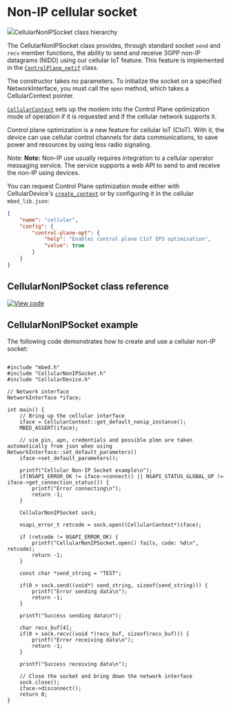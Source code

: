 # Non-IP cellular socket

<span class="images">![](https://os.mbed.com/docs/mbed-os/v5.15/mbed-os-api-doxy/classmbed_1_1_cellular_non_i_p_socket.png)<span>CellularNonIPSocket class hierarchy</span></span>

The CellularNonIPSocket class provides, through standard socket `send` and `recv` member functions, the ability to send and receive 3GPP non-IP datagrams (NIDD) using our cellular IoT feature. This feature is implemented in the [`ControlPlane_netif`](../mbed-os-api-doxy/classmbed_1_1_control_plane__netif.html) class.

The constructor takes no parameters. To initialize the socket on a specified NetworkInterface, you must call the `open` method, which takes a CellularContext pointer.

[`CellularContext`](../mbed-os-api-doxy/_cellular_context_8h.html) sets up the modem into the Control Plane optimization mode of operation if it is requested and if the cellular network supports it.

Control plane optimization is a new feature for cellular IoT (CIoT). With it, the device can use cellular control channels for data communications, to save power and resources by using less radio signaling.

Note: <span class="notes">**Note:** Non-IP use usually requires integration to a cellular operator messaging service. The service supports a web API to send to and receive the non-IP using devices.</span>

You can request Control Plane optimization mode either with CellularDevice's [`create_context`](../mbed-os-api-doxy/classmbed_1_1_cellular_device.html#a43b9e992dff1cb5d880acec576e9d06f) or by configuring it in the cellular `mbed_lib.json`:

```json
{
    "name": "cellular",
    "config": {
        "control-plane-opt": {
            "help": "Enables control plane CIoT EPS optimisation",
            "value": true
        }
    }
}
```

## CellularNonIPSocket class reference

[![View code](https://www.mbed.com/embed/?type=library)](https://os.mbed.com/docs/6.0.0-preview/mbed-os-api-doxy/classmbed_1_1_cellular_non_i_p_socket.html)

## CellularNonIPSocket example

The following code demonstrates how to create and use a cellular non-IP socket:

```

#include "mbed.h"
#include "CellularNonIPSocket.h"
#include "CellularDevice.h"

// Network interface
NetworkInterface *iface;

int main() {
    // Bring up the cellular interface
    iface = CellularContext::get_default_nonip_instance();
    MBED_ASSERT(iface);

    // sim pin, apn, credentials and possible plmn are taken automatically from json when using NetworkInterface::set_default_parameters()
    iface->set_default_parameters();

    printf("Cellular Non-IP Socket example\n");
    if(NSAPI_ERROR_OK != iface->connect() || NSAPI_STATUS_GLOBAL_UP != iface->get_connection_status()) {
        printf("Error connecting\n");
        return -1;
    }

    CellularNonIPSocket sock;

    nsapi_error_t retcode = sock.open((CellularContext*)iface);

    if (retcode != NSAPI_ERROR_OK) {
        printf("CellularNonIPSocket.open() fails, code: %d\n", retcode);
        return -1;
    }

    const char *send_string = "TEST";

    if(0 > sock.send((void*) send_string, sizeof(send_string))) {
        printf("Error sending data\n");
        return -1;
    }

    printf("Success sending data\n");

    char recv_buf[4];
    if(0 > sock.recv((void *)recv_buf, sizeof(recv_buf))) {
        printf("Error receiving data\n");
        return -1;
    }

    printf("Success receiving data\n");

    // Close the socket and bring down the network interface
    sock.close();
    iface->disconnect();
    return 0;
}

```

